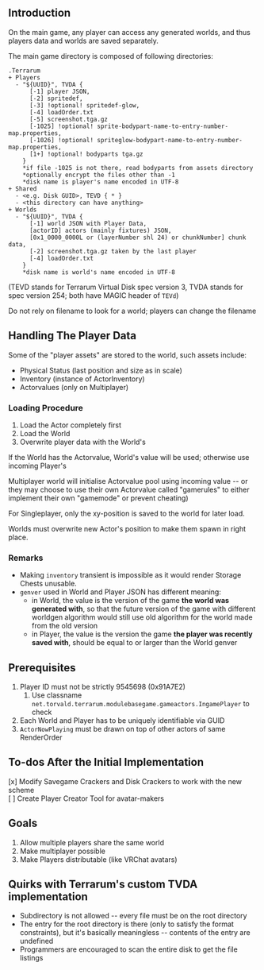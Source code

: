 ## Introduction

On the main game, any player can access any generated worlds, and thus players data and worlds are saved separately.

The main game directory is composed of following directories:

```
.Terrarum
+ Players
  - "${UUID}", TVDA {
      [-1] player JSON,
      [-2] spritedef,
      [-3] !optional! spritedef-glow,
      [-4] loadOrder.txt
      [-5] screenshot.tga.gz
      [-1025] !optional! sprite-bodypart-name-to-entry-number-map.properties,
      [-1026] !optional! spriteglow-bodypart-name-to-entry-number-map.properties,
      [1+] !optional! bodyparts tga.gz
    }
    *if file -1025 is not there, read bodyparts from assets directory
    *optionally encrypt the files other than -1
    *disk name is player's name encoded in UTF-8
+ Shared
  - <e.g. Disk GUID>, TEVD { * }
  - <this directory can have anything>
+ Worlds
  - "${UUID}", TVDA {
      [-1] world JSON with Player Data,
      [actorID] actors (mainly fixtures) JSON,
      [0x1_0000_0000L or (layerNumber shl 24) or chunkNumber] chunk data,
      [-2] screenshot.tga.gz taken by the last player
      [-4] loadOrder.txt
    }
    *disk name is world's name encoded in UTF-8
```

(TEVD stands for Terrarum Virtual Disk spec version 3, TVDA stands for spec version 254; both have MAGIC header of `TEVd`)

Do not rely on filename to look for a world; players can change the filename

## Handling The Player Data

Some of the "player assets" are stored to the world, such assets include:
- Physical Status (last position and size as in scale)
- Inventory (instance of ActorInventory)
- Actorvalues (only on Multiplayer)

### Loading Procedure

1. Load the Actor completely first
2. Load the World
3. Overwrite player data with the World's 
   
If the World has the Actorvalue, World's value will be used; otherwise use incoming Player's

Multiplayer world will initialise Actorvalue pool using incoming value -- or they may choose to use
their own Actorvalue called "gamerules" to either implement their own "gamemode" or prevent cheating)

For Singleplayer, only the xy-position is saved to the world for later load.

Worlds must overwrite new Actor's position to make them spawn in right place.

### Remarks

* Making `inventory` transient is impossible as it would render Storage Chests unusable.
* `genver` used in World and Player JSON has different meaning:
   * in World, the value is the version of the game **the world was generated with**, so that the future version of the game with different worldgen algorithm would still use old algorithm for the world made from the old version
   * in Player, the value is the version the game **the player was recently saved with**, should be equal to or larger than the World genver
## Prerequisites

1. Player ID must not be strictly 9545698 (0x91A7E2)
    1. Use classname `net.torvald.terrarum.modulebasegame.gameactors.IngamePlayer` to check
2. Each World and Player has to be uniquely identifiable via GUID
3. `ActorNowPlaying` must be drawn on top of other actors of same RenderOrder

## To-dos After the Initial Implementation

[x] Modify Savegame Crackers and Disk Crackers to work with the new scheme  
[ ] Create Player Creator Tool for avatar-makers

## Goals

1. Allow multiple players share the same world
2. Make multiplayer possible
3. Make Players distributable (like VRChat avatars)

## Quirks with Terrarum's custom TVDA implementation

- Subdirectory is not allowed -- every file must be on the root directory
- The entry for the root directory is there (only to satisfy the format constraints), but it's basically meaningless -- contents of the entry are undefined
- Programmers are encouraged to scan the entire disk to get the file listings
